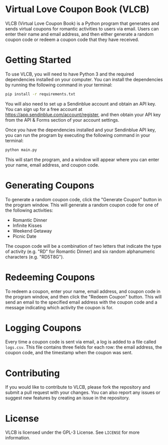 # Virtual Love Coupon Book (VLCB)
VLCB (Virtual Love Coupon Book) is a Python program that generates and sends virtual coupons for romantic activities to users via email. Users can enter their name and email address, and then either generate a random coupon code or redeem a coupon code that they have received.

# Getting Started
To use VLCB, you will need to have Python 3 and the required dependencies installed on your computer. You can install the dependencies by running the following command in your terminal:

```bash
pip install -r requirements.txt
```

You will also need to set up a Sendinblue account and obtain an API key. You can sign up for a free account at https://app.sendinblue.com/account/register, and then obtain your API key from the API & Forms section of your account settings.

Once you have the dependencies installed and your Sendinblue API key, you can run the program by executing the following command in your terminal:

```bash
python main.py
```

This will start the program, and a window will appear where you can enter your name, email address, and coupon code.

# Generating Coupons
To generate a random coupon code, click the "Generate Coupon" button in the program window. This will generate a random coupon code for one of the following activities:

- Romantic Dinner
- Infinite Kisses
- Weekend Getaway
- Picnic Date

The coupon code will be a combination of two letters that indicate the type of activity (e.g. "RD" for Romantic Dinner) and six random alphanumeric characters (e.g. "RD5T8G").

# Redeeming Coupons
To redeem a coupon, enter your name, email address, and coupon code in the program window, and then click the "Redeem Coupon" button. This will send an email to the specified email address with the coupon code and a message indicating which activity the coupon is for.

# Logging Coupons
Every time a coupon code is sent via email, a log is added to a file called `logs.csv`. This file contains three fields for each row: the email address, the coupon code, and the timestamp when the coupon was sent.

# Contributing
If you would like to contribute to VLCB, please fork the repository and submit a pull request with your changes. You can also report any issues or suggest new features by creating an issue in the repository.

# License
VLCB is licensed under the GPL-3 License. See `LICENSE` for more information.
